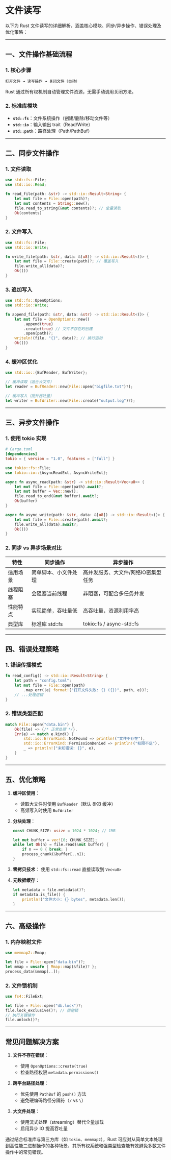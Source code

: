 # 文件读写

以下为 Rust 文件读写的详细解析，涵盖核心模块、同步/异步操作、错误处理及优化策略：

---

## 一、文件操作基础流程

### 1. 核心步骤

```rust
打开文件 → 读写操作 → 关闭文件（自动）
```

Rust 通过所有权机制自动管理文件资源，无需手动调用关闭方法。

### 2. 标准库模块

- **`std::fs`**：文件系统操作（创建/删除/移动文件等）
- **`std::io`**：输入输出 trait（Read/Write）
- **`std::path`**：路径处理（Path/PathBuf）

---

## 二、同步文件操作

### 1. 文件读取

```rust
use std::fs::File;
use std::io::Read;

fn read_file(path: &str) -> std::io::Result<String> {
    let mut file = File::open(path)?;
    let mut contents = String::new();
    file.read_to_string(&mut contents)?; // 全量读取
    Ok(contents)
}
```

### 2. 文件写入

```rust
use std::fs::File;
use std::io::Write;

fn write_file(path: &str, data: &[u8]) -> std::io::Result<()> {
    let mut file = File::create(path)?; // 覆盖写入
    file.write_all(data)?;
    Ok(())
}
```

### 3. 追加写入

```rust
use std::fs::OpenOptions;
use std::io::Write;

fn append_file(path: &str, data: &str) -> std::io::Result<()> {
    let mut file = OpenOptions::new()
        .append(true)
        .create(true) // 文件不存在时创建
        .open(path)?;
    writeln!(file, "{}", data)?; // 换行追加
    Ok(())
}
```

### 4. 缓冲区优化

```rust
use std::io::{BufReader, BufWriter};

// 缓冲读取（适合大文件）
let reader = BufReader::new(File::open("bigfile.txt")?);

// 缓冲写入（提升吞吐量）
let writer = BufWriter::new(File::create("output.log")?);
```

---

## 三、异步文件操作

### 1. 使用 tokio 实现

```toml
# Cargo.toml
[dependencies]
tokio = { version = "1.0", features = ["full"] }
```

```rust
use tokio::fs::File;
use tokio::io::{AsyncReadExt, AsyncWriteExt};

async fn async_read(path: &str) -> std::io::Result<Vec<u8>> {
    let mut file = File::open(path).await?;
    let mut buffer = Vec::new();
    file.read_to_end(&mut buffer).await?;
    Ok(buffer)
}

async fn async_write(path: &str, data: &[u8]) -> std::io::Result<()> {
    let mut file = File::create(path).await?;
    file.write_all(data).await?;
    Ok(())
}
```

### 2. 同步 vs 异步场景对比

| 特性               | 同步操作                     | 异步操作                          |
|--------------------|----------------------------|----------------------------------|
| 适用场景           | 简单脚本、小文件处理          | 高并发服务、大文件/网络IO密集型任务 |
| 线程阻塞           | 会阻塞当前线程               | 非阻塞，可配合多任务并发          |
| 性能特点           | 实现简单，吞吐量低           | 高吞吐量，资源利用率高            |
| 典型库             | 标准库 std::fs             | tokio::fs / async-std::fs        |

---

## 四、错误处理策略

### 1. 错误传播模式

```rust
fn read_config() -> std::io::Result<String> {
    let path = "config.toml";
    let mut file = File::open(path)
        .map_err(|e| format!("打开文件失败: {} ({})", path, e))?;
    // ...处理逻辑
}
```

### 2. 错误类型匹配

```rust
match File::open("data.bin") {
    Ok(file) => {/* 正常处理 */},
    Err(e) => match e.kind() {
        std::io::ErrorKind::NotFound => println!("文件不存在"),
        std::io::ErrorKind::PermissionDenied => println!("权限不足"),
        _ => println!("未知错误: {}", e),
    }
}
```

---

## 五、优化策略

1. **缓冲区使用**：
   - 读取大文件时使用 `BufReader`（默认 8KB 缓冲）
   - 高频写入时使用 `BufWriter`

2. **分块处理**：

    ```rust
    const CHUNK_SIZE: usize = 1024 * 1024; // 1MB

    let mut buffer = vec![0; CHUNK_SIZE];
    while let Ok(n) = file.read(&mut buffer) {
        if n == 0 { break; }
        process_chunk(&buffer[..n]);
    }
    ```

3. **零拷贝技术**：
   使用 `std::fs::read` 直接读取到 `Vec<u8>`

4. **元数据缓存**：

    ```rust
    let metadata = file.metadata()?;
    if metadata.is_file() {
        println!("文件大小: {} bytes", metadata.len());
    }
    ```

---

## 六、高级操作

### 1. 内存映射文件

```rust
use memmap2::Mmap;

let file = File::open("data.bin")?;
let mmap = unsafe { Mmap::map(&file)? };
process_data(&mmap[..]);
```

### 2. 文件锁机制

```rust
use fs4::FileExt;

let file = File::open("db.lock")?;
file.lock_exclusive()?; // 排他锁
// 执行关键操作
file.unlock()?;
```

---

## 常见问题解决方案

1. **文件不存在错误**：
   - 使用 `OpenOptions::create(true)`
   - 检查路径权限 `metadata.permissions()`

2. **跨平台路径处理**：
   - 优先使用 `PathBuf` 的 `push()` 方法
   - 避免硬编码路径分隔符（`/` vs `\`）

3. **大文件处理**：
   - 使用流式处理（streaming）替代全量加载
   - 启用异步 IO 提高吞吐量

通过结合标准库与第三方库（如 `tokio`、`memmap2`），Rust 可应对从简单文本处理到高性能二进制操作的各种场景，其所有权系统和强类型检查能有效避免多数文件操作中的常见错误。
